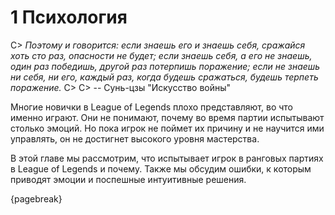 # 1 Психология

C> *Поэтому и говорится: если знаешь его и знаешь себя, сражайся хоть сто раз, опасности не будет; если знаешь себя, а его не знаешь, один раз победишь, другой раз потерпишь поражение; если не знаешь ни себя, ни его, каждый раз, когда будешь сражаться, будешь терпеть поражение.*
C>
C> -- Сунь-цзы "Искусство войны"

Многие новички в League of Legends плохо представляют, во что именно играют. Они не понимают, почему во время партии испытывают столько эмоций. Но пока игрок не поймет их причину и не научится ими управлять, он не достигнет высокого уровня мастерства.

В этой главе мы рассмотрим, что испытывает игрок в ранговых партиях в League of Legends и почему. Также мы обсудим ошибки, к которым приводят эмоции и поспешные интуитивные решения.

{pagebreak}